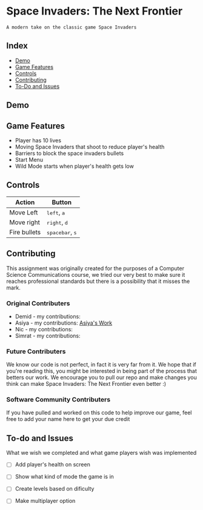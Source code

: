 # Space Invaders: The Next Frontier
    A modern take on the classic game Space Invaders

## Index
   - [Demo](##Demo "Goto Demo")
   - [Game Features](#GameFeatures "Goto Game Features")
   - [Controls](#Controls "Goto Controls")
   - [Contributing](#Contributing "Goto Contributing")
   - [To-Do and Issues](#To-do "Goto To-do and Issues")

## Demo


## Game Features
   - Player has 10 lives
   - Moving Space Invaders that shoot to reduce player's health
   - Barriers to block the space invaders bullets
   - Start Menu
   - Wild Mode starts when player's health gets low

## Controls
| Action       | Button                            |
|--------------|-----------------------------------|
| Move Left    | <kbd>left</kbd>, <kbd>a</kbd>     |
| Move right   | <kbd>right</kbd>, <kbd>d</kbd>    |
| Fire bullets | <kbd>spacebar</kbd>, <kbd>s</kbd> |


## Contributing
   This assignment was originally created for the purposes of a Computer Science Communications course, we tried our very        best to make sure it reaches professional standards but there is a possibility that it misses the mark.

### Original Contributers
* Demid - my contributions:
* Asiya - my contributions: [Asiya's Work](https://github.com/DZykov/CSC290/blob/master/AsiyasWork.rst)
* Nic - my contributions:
* Simrat - my contributions:

### Future Contributers
   We know our code is not perfect, in fact it is very far from it. We hope that if you're reading this, you might be interested in being part of the process that betters our work. We encourage you to pull our repo and make changes you think can make Space Invaders: The Next Frontier even better :)

### Software Community Contributers
   If you have pulled and worked on this code to help improve our game, feel free to add your name here to get your due credit

## To-do and Issues
   What we wish we completed and what game players wish was implemented
- [ ] Add player's health on screen
- [ ] Show what kind of mode the game is in
- [ ] Create levels based on dificulty
- [ ] Make multiplayer option





